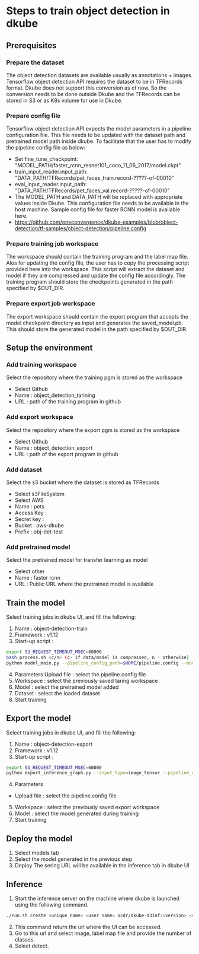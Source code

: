 # Steps to train object detection in dkube
## Prerequisites
### Prepare the dataset
The object detection datasets are available usually as annotations + images. Tensorflow object detection API requires the dataset to be in TFRecords format. Dkube does not support this conversion as of now. So the conversion needs to be done outside Dkube and the TFRecords can be stored in S3 or as K8s volume for use in Dkube.
### Prepare config file
Tensorflow object detection API expects the model parameters in a pipeline configuration file. This file needs to be updated with the dataset path and pretrained model path inside dkube. To facilitate that the user has to modify the pipeline config file as below:
- Set fine_tune_checkpoint: "MODEL_PATH/faster_rcnn_resnet101_coco_11_06_2017/model.ckpt"
- train_input_reader.input_path: "DATA_PATH/TFRecords/pet_faces_train.record-?????-of-00010"
- eval_input_reader.input_path: "DATA_PATH/TFRecords/pet_faces_val.record-?????-of-00010"
- The MODEL_PATH and DATA_PATH will be replaced with appropriate values inside Dkube. This configuration file needs to be available in the host machine. Sample config file for faster RCNN model is available here.
- https://github.com/oneconvergence/dkube-examples/blob/object-detection/tf-samples/object-detection/pipeline.config
### Prepare training job workspace
The workspace should contain the training program and the label map file. Alos for updating the config file, the user has to copy the processing script provided here into the workspace. This script will extract the dataset and model if they are compressed and update the config file accordingly. The training program should store the checkpoints generated in the path specified by $OUT_DIR. 
### Prepare export job workspace
The export workspace should contain the export program that accepts the model checkpoint directory as input and generates the saved_model.pb. This should store the generated model in the path specified by $OUT_DIR.
## Setup the environment
### Add training workspace
Select the repository where the training pgm is stored as the workspace
- Select Github
- Name : object_detection_tarining
- URL : path of the training program in github
### Add export workspace
Select the repository where the export pgm is stored as the workspace
- Select Github
- Name : object_detection_export
- URL : path of the export program in github
### Add dataset
Select the s3 bucket where the dataset is stored as TFRecords
- Select s3FileSystem
- Select AWS
- Name : pets
- Access Key :
- Secret key :
- Bucket : aws-dkube
- Prefix : obj-det-test
### Add pretrained model
Select the pretrained model for transfer learning as model
- Select other
- Name : faster rcnn
- URL : Public URL where the pretrained model is available
## Train the model
Select training jobs in dkube UI, and fill the following:
1. Name : object-detection-train
2. Framework : v1.12
3. Start-up script :
```bash
export S3_REQUEST_TIMEOUT_MSEC=60000
bash process.sh <c/n> (c- if data/model is compressed, n - otherwise)
python model_main.py --pipeline_config_path=$HOME/pipeline.config --model_dir=$OUT_DIR
```
4. Parameters
Upload file : select the pipeline.config file
5. Workspace : select the previously saved taring workspace
6. Model : select the pretrained model added
7. Dataset : select the loaded dataset
8. Start training
## Export the model
Select training jobs in dkube UI, and fill the following:
1. Name : object-detection-export
2. Framework : v1.12
3. Start-up script :
```bash
export S3_REQUEST_TIMEOUT_MSEC=60000
python export_inference_graph.py --input_type=image_tensor --pipeline_config_path=$HYPERPARAMS_JSON_FILEPATH --trained_checkpoint_prefix=$MODEL_PATH/$MODEL_NAME/out/model.ckpt-20000  --output_directory=$OUT_DIR
```
4. Parameters
- Upload file : select the pipeline.config file
5. Workspace : select the previously saved export workspace
6. Model : select the model generated during training
7. Start training
## Deploy the model
1. Select models tab
2. Select the model generated in the previous step
3. Deploy
The sering URL will be available in the inference tab in dkube UI
## Inference
1. Start the inference server on the machine where dkube is launched using the following command.
```bash
./run.sh create <unique name> <user name> ocdr/dkube-d3inf:<version> <serving url from dkube> <tag>
```
2. This command return the url where the UI can be accessed.
3. Go to this url and select image, label map file and provide the number of classes.
4. Select detect.
